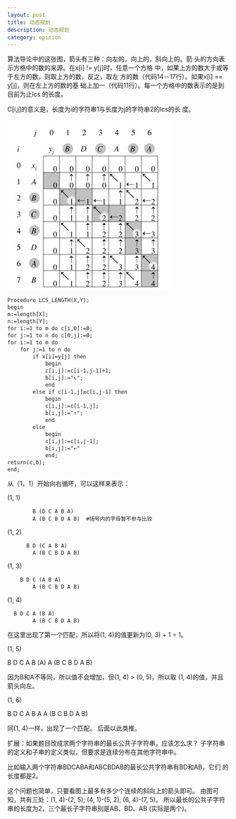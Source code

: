 ```yaml
---
layout: post
title: 动态规划
description: 动态规划
category: opinion 
---
```


算法导论中的这张图，箭头有三种：向左的，向上的，斜向上的。箭
头的方向表示方格中的数的来源。在x[i] != y[j]时，任意一个方格
中，如果上方的数大于或等于左方的数，则取上方的数，反之，取左
方的数（代码14－17行）。如果x[i] == y[j]，则在左上方的数的基
础上加一（代码11行）。每一个方格中的数表示的是到目前为止lcs
的长度。

C[i,j]的意义是，长度为i的字符串1与长度为j的字符串2的lcs的长
度。

![图](/images/dp.jpg)

    Procedure LCS_LENGTH(X,Y);  
    begin  
    m:=length[X];  
    n:=length[Y];  
    for i:=1 to m do c[i,0]:=0;  
    for j:=1 to n do c[0,j]:=0;  
    for i:=1 to m do  
        for j:=1 to n do  
            if x[i]=y[j] then  
                begin  
                c[i,j]:=c[i-1,j-1]+1;  
                b[i,j]:="↖";  
                end  
            else if c[i-1,j]≥c[i,j-1] then  
                begin  
                c[i,j]:=c[i-1,j];  
                b[i,j]:="↑";  
                end  
            else  
                begin  
                c[i,j]:=c[i,j-1];  
                b[i,j]:="←"  
                end;  
    return(c,b);  
    end;

从（1，1）开始向右循环，可以这样来表示：

(1, 1)

            B (D C A B A)
            A (B C B D A B)  #括号内的字母暂不参与比较

(1, 2)

          B D (C A B A)
            A (B C B D A B)

(1, 3)

        B D C (A B A)
            A (B C B D A B)

(1, 4)

      B D C A (B A)
            A (B C B D A B)

在这里出现了第一个匹配，所以将(1, 4)的值更新为(0, 3) + 1 = 1。

(1, 5)

   B D C A B (A)
           A (B C B D A B)

因为B和A不等同，所以值不会增加，但(1, 4) > (0, 5)，所以取
(1, 4)的值，并且箭头向左。

(1, 6)

 B D C A B A
           A (B C B D A B)

同(1, 4)一样，出现了一个匹配。
后面以此类推。

扩展：如果题目改成求两个字符串的最长公共子字符串，应该怎么求？
子字符串的定义和子串的定义类似，但要求是连续分布在其他字符串中。

比如输入两个字符串BDCABA和ABCBDAB的最长公共字符串有BD和AB，它们
的长度都是2。

这个问题也简单，只要看图上最多有多少个连续的斜向上的箭头即可。
由图可知，共有三处：(1, 4)-(2, 5); (4, 1)-(5, 2), (6, 4)-(7, 5)。
所以最长的公共子字符串的长度为2，三个最长子字符串别是AB、BD、AB
(实际是两个)。
